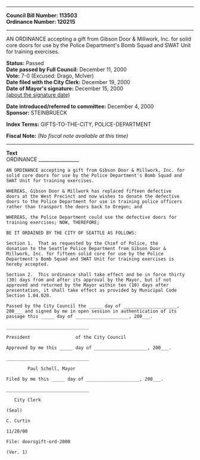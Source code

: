 * * * * *  
  
**Council Bill Number: [](#h0)[](#h2)113503**   
**Ordinance Number: 120215**  
  
* * * * *  
  
AN ORDINANCE accepting a gift from Gibson Door & Millwork, Inc. for solid core doors for use by the Police Department's Bomb Squad and SWAT Unit for training exercises.  
  
**Status:** Passed   
**Date passed by Full Council:** December 11, 2000   
**Vote:** 7-0 (Excused: Drago, McIver)   
**Date filed with the City Clerk:** December 19, 2000   
**Date of Mayor's signature:** December 15, 2000   
[(about the signature date)](/~public/approvaldate.htm)   
  
  
**Date introduced/referred to committee:** December 4, 2000   
**Sponsor:** STEINBRUECK   
  
**Index Terms:** GIFTS-TO-THE-CITY, POLICE-DEPARTMENT  
  
**Fiscal Note:** *(No fiscal note available at this time)*  
  
* * * * *  
  
**Text**  
    ORDINANCE _________________  
  
    AN ORDINANCE accepting a gift from Gibson Door & Millwork, Inc. for  
    solid core doors for use by the Police Department's Bomb Squad and  
    SWAT Unit for training exercises.  
  
    WHEREAS, Gibson Door & Millwork has replaced fifteen defective  
    doors at the West Precinct and now wishes to donate the defective  
    doors to the Police Department for use in training police officers  
    rather than transport the doors back to Oregon; and  
  
    WHEREAS, the Police Department could use the defective doors for  
    training exercises; NOW, THEREFORE;  
  
    BE IT ORDAINED BY THE CITY OF SEATTLE AS FOLLOWS:  
  
    Section 1.  That as requested by the Chief of Police, the  
    donation to the Seattle Police Department from Gibson Door &  
    Millwork, Inc. for fifteen solid core for use by the Police  
    Department's Bomb Squad and SWAT Unit for training exercises is  
    hereby accepted.  
  
    Section 2.  This ordinance shall take effect and be in force thirty  
    (30) days from and after its approval by the Mayor, but if not  
    approved and returned by the Mayor within ten (10) days after  
    presentation, it shall take effect as provided by Municipal Code  
    Section 1.04.020.  
  
    Passed by the City Council the _____ day of ____________________,  
    200___ and signed by me in open session in authentication of its  
    passage this _____ day of ____________________, 200___.  
  
    _______________________________  
  
    President                 of the City Council  
  
    Approved by me this _____ day of ____________________, 200___.  
  
    _______________________________  
  
            Paul Schell, Mayor  
  
    Filed by me this _____ day of ____________________, 200___.  
  
    _______________________________  
  
       City Clerk  
  
    (Seal)  
  
    C. Curtin  
  
    11/20/00  
  
    File: doorsgift-ord-2000  
  
    (Ver. 1)  
